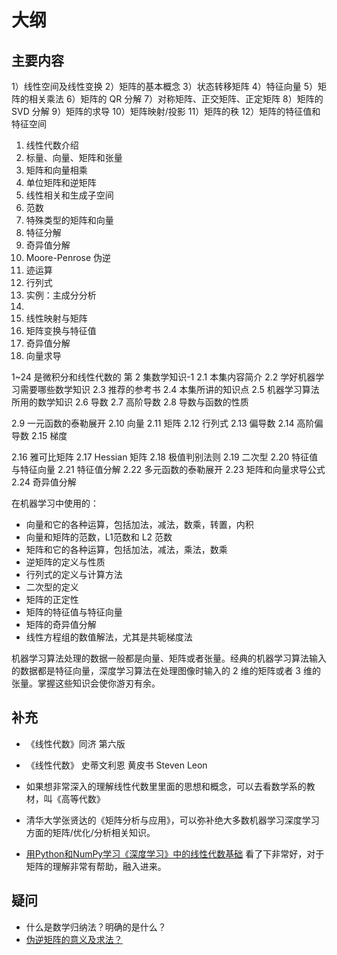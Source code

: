 
# 大纲



## 主要内容



1）线性空间及线性变换
2）矩阵的基本概念
3）状态转移矩阵
4）特征向量
5）矩阵的相关乘法
6）矩阵的 QR 分解
7）对称矩阵、正交矩阵、正定矩阵
8）矩阵的 SVD 分解
9）矩阵的求导
10）矩阵映射/投影
11）矩阵的秩
12）矩阵的特征值和特征空间


1. 线性代数介绍
2. 标量、向量、矩阵和张量
3. 矩阵和向量相乘
4. 单位矩阵和逆矩阵
5. 线性相关和生成子空间
6. 范数
7. 特殊类型的矩阵和向量
8. 特征分解
9. 奇异值分解
10. Moore-Penrose 伪逆
11. 迹运算
12. 行列式
13. 实例：主成分分析
14.
15. 线性映射与矩阵
16. 矩阵变换与特征值
17. 奇异值分解
18. 向量求导




1~24 是微积分和线性代数的
第 2 集数学知识-1
2.1 本集内容简介
2.2 学好机器学习需要哪些数学知识
2.3 推荐的参考书
2.4 本集所讲的知识点
2.5 机器学习算法所用的数学知识
2.6 导数
2.7 高阶导数
2.8 导数与函数的性质


2.9 一元函数的泰勒展开
2.10 向量
2.11 矩阵
2.12 行列式
2.13 偏导数
2.14 高阶偏导数
2.15 梯度

2.16 雅可比矩阵
2.17 Hessian 矩阵
2.18 极值判别法则
2.19 二次型
2.20 特征值与特征向量
2.21 特征值分解
2.22 多元函数的泰勒展开
2.23 矩阵和向量求导公式
2.24 奇异值分解




在机器学习中使用的：

- 向量和它的各种运算，包括加法，减法，数乘，转置，内积
- 向量和矩阵的范数，L1范数和 L2 范数
- 矩阵和它的各种运算，包括加法，减法，乘法，数乘
- 逆矩阵的定义与性质
- 行列式的定义与计算方法
- 二次型的定义
- 矩阵的正定性
- 矩阵的特征值与特征向量
- 矩阵的奇异值分解
- 线性方程组的数值解法，尤其是共轭梯度法



机器学习算法处理的数据一般都是向量、矩阵或者张量。经典的机器学习算法输入的数据都是特征向量，深度学习算法在处理图像时输入的 2 维的矩阵或者 3 维的张量。掌握这些知识会使你游刃有余。




## 补充

- 《线性代数》同济 第六版
- 《线性代数》 史蒂文利恩 黄皮书 Steven Leon
- 如果想非常深入的理解线性代数里里面的思想和概念，可以去看数学系的教材，叫《高等代数》
- 清华大学张贤达的《矩阵分析与应用》，可以弥补绝大多数机器学习深度学习方面的矩阵/优化/分析相关知识。

- [ 用Python和NumPy学习《深度学习》中的线性代数基础](https://mp.weixin.qq.com/s?__biz=MzA3MzI4MjgzMw==&mid=2650742247&idx=4&sn=04a0db41941d6e7b438149abcb17f86f&chksm=871ad999b06d508fabaeaed126925125f29c05c4e9cffc114f780312ee5cafeacb82bca22866&mpshare=1&scene=1&srcid=05158upcR4K5uQizD0RwbruL#rd) 看了下非常好，对于矩阵的理解非常有帮助，融入进来。




## 疑问


- 什么是数学归纳法？明确的是什么？
- [伪逆矩阵的意义及求法？](https://www.zhihu.com/question/47688307)